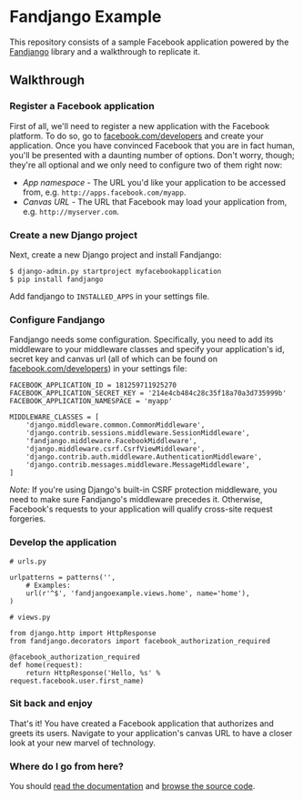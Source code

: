 # Fandjango Example

This repository consists of a sample Facebook application powered by the [Fandjango](http://github.com/jgorset/fandjango) library
and a walkthrough to replicate it.

## Walkthrough

### Register a Facebook application

First of all, we'll need to register a new application with the Facebook platform. To do so,
go to [facebook.com/developers](http://www.facebook.com/developers) and create your application.
Once you have convinced Facebook that you are in fact human, you'll be presented with a daunting
number of options. Don't worry, though; they're all optional and we only need to configure two of
them right now:

* *App namespace* - The URL you'd like your application to be accessed from, e.g. `http://apps.facebook.com/myapp`.
* *Canvas URL* - The URL that Facebook may load your application from, e.g. `http://myserver.com`.

### Create a new Django project

Next, create a new Django project and install Fandjango:

    $ django-admin.py startproject myfacebookapplication
    $ pip install fandjango
    
Add fandjango to `INSTALLED_APPS` in your settings file.
    
### Configure Fandjango

Fandjango needs some configuration. Specifically, you need to add its middleware to your middleware classes and specify
your application's id, secret key and canvas url (all of which can be found on [facebook.com/developers](http://www.facebook.com/developers))
in your settings file:

    FACEBOOK_APPLICATION_ID = 181259711925270
    FACEBOOK_APPLICATION_SECRET_KEY = '214e4cb484c28c35f18a70a3d735999b'
    FACEBOOK_APPLICATION_NAMESPACE = 'myapp'
    
    MIDDLEWARE_CLASSES = [
        'django.middleware.common.CommonMiddleware',
        'django.contrib.sessions.middleware.SessionMiddleware',
        'fandjango.middleware.FacebookMiddleware',
        'django.middleware.csrf.CsrfViewMiddleware',
        'django.contrib.auth.middleware.AuthenticationMiddleware',
        'django.contrib.messages.middleware.MessageMiddleware',
    ]

*Note:* If you're using Django's built-in CSRF protection middleware, you need to make sure Fandjango's
middleware precedes it. Otherwise, Facebook's requests to your application will qualify cross-site
request forgeries.

### Develop the application

    # urls.py
    
    urlpatterns = patterns('',
        # Examples:
        url(r'^$', 'fandjangoexample.views.home', name='home'),
    )
    
    # views.py
    
    from django.http import HttpResponse
    from fandjango.decorators import facebook_authorization_required

    @facebook_authorization_required
    def home(request):
        return HttpResponse('Hello, %s' % request.facebook.user.first_name)

### Sit back and enjoy

That's it! You have created a Facebook application that authorizes and greets its users. Navigate to your
application's canvas URL to have a closer look at your new marvel of technology.

### Where do I go from here?

You should [read the documentation](readthedocs.org/docs/fandjango)
and [browse the source code](http://github.com/jgorset/fandjango).
